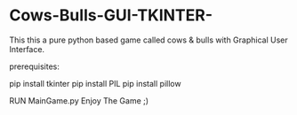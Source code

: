 # Cows-Bulls-GUI-TKINTER-
This this a pure python based game called cows &amp; bulls with Graphical User Interface.

prerequisites:

pip install tkinter
pip install PIL
pip install pillow

RUN MainGame.py 
Enjoy The Game ;)

